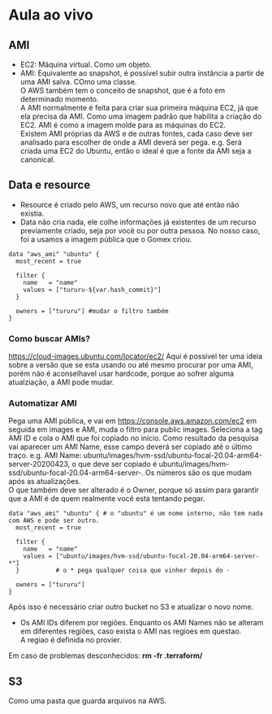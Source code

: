 # Aula ao vivo

## AMI
* EC2: Máquina virtual. Como um objeto.
* AMI: Equivalente ao snapshot, é possível subir outra instância a partir de uma AMI salva. COmo uma classe.  
O AWS também tem o conceito de snapshot, que é a foto em determinado momento.   
A AMI normalmente é feita para criar sua primeira máquina EC2, já que ela precisa da AMI. Como uma imagem padrão que habilita a criação do EC2. AMI é como a imagem molde para as máquinas do EC2.  
Existem AMI próprias da AWS e de outras fontes, cada caso deve ser analisado para escolher de onde a AMI deverá ser pega. e.g. Será criada uma EC2 do Ubuntu, então o ideal é que a fonte da AMI seja a canonical.  

## Data e resource
* Resource é criado pelo AWS, um recurso novo que até então não existia.
* Data não cria nada, ele colhe informações já existentes de um recurso previamente criado, seja por você ou por outra pessoa. No nosso caso, foi a usamos a imagem pública que o Gomex criou.
```
data "aws_ami" "ubuntu" {
  most_recent = true

  filter {
    name   = "name"
    values = ["tururu-${var.hash_commit}"]
  }

  owners = ["tururu"] #mudar o filtro também
}
```

### Como buscar AMIs?
https://cloud-images.ubuntu.com/locator/ec2/ Aqui é possível ter uma ideia sobre a versão que se esta usando ou até mesmo procurar por uma AMI, porém não é aconselhavel usar hardcode, porque ao sofrer alguma atualziação, a AMI pode mudar.

### Automatizar AMI
Pega uma AMI pública, e vai em https://console.aws.amazon.com/ec2 em seguida em images e AMI, muda o filtro para public images. Seleciona a tag AMI ID e cola o AMI que foi copiado no início. 
Como resultado da pesquisa vai aparecer um AMI Name, esse campo deverá ser copiado até o último traço. e.g. AMI Name: ubuntu/images/hvm-ssd/ubuntu-focal-20.04-arm64-server-20200423, o que deve ser copiado é ubuntu/images/hvm-ssd/ubuntu-focal-20.04-arm64-server-. Os números são os que mudam após as atualizações.  
O que também deve ser alterado é o Owner, porque só assim para garantir que a AMI é de quem realmente você esta tentando pegar.
```
data "aws_ami" "ubuntu" { # o "ubuntu" é um nome interno, não tem nada com AWS e pode ser outro.
  most_recent = true

  filter {
    name   = "name"
    values = ["ubuntu/images/hvm-ssd/ubuntu-focal-20.04-arm64-server-*"]
  }          # o * pega qualquer coisa que vinher depois do -

  owners = ["tururu"] 
}
```
Após isso é necessário criar outro bucket no S3 e atualizar o novo nome.
* Os AMI IDs diferem por regiões. Enquanto os AMI Names não se alteram em diferentes regiões, caso exista o AMI nas regioes em questao.  
A regiao é definida no provier.  

Em caso de problemas desconhecidos: **rm -fr .terraform/**

## S3
Como uma pasta que guarda arquivos na AWS.
